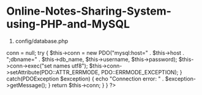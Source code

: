 # Online-Notes-Sharing-System-using-PHP-and-MySQL
 1. config/database.php
<?php
class Database {
    private $host = "localhost";
    private $db_name = "notes_sharing_db";
    private $username = "root";
    private $password = "";
    public $conn;

    public function getConnection() {
        $this->conn = null;
        try {
            $this->conn = new PDO("mysql:host=" . $this->host . ";dbname=" . $this->db_name, 
                                $this->username, $this->password);
            $this->conn->exec("set names utf8");
            $this->conn->setAttribute(PDO::ATTR_ERRMODE, PDO::ERRMODE_EXCEPTION);
        } catch(PDOException $exception) {
            echo "Connection error: " . $exception->getMessage();
        }
        return $this->conn;
    }
}
?>
